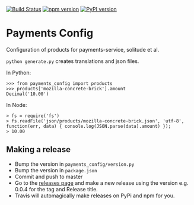 [![Build Status](https://travis-ci.org/mozilla/payments-config.svg?branch=0.0.4)](https://travis-ci.org/mozilla/payments-config)
[![npm version](https://badge.fury.io/js/mozilla-payments-config.svg)](http://badge.fury.io/js/mozilla-payments-config)
[![PyPI version](https://badge.fury.io/py/payments-config.svg)](http://badge.fury.io/py/payments-config)

# Payments Config

Configuration of products for payments-service, solitude et al.

`python generate.py` creates translations and json files.

In Python:

```
>>> from payments_config import products
>>> products['mozilla-concrete-brick'].amount
Decimal('10.00')
```

In Node:

```
> fs = require('fs')
> fs.readFile('json/products/mozilla-concrete-brick.json', 'utf-8', function(err, data) { console.log(JSON.parse(data).amount) });
> 10.00
```

## Making a release

* Bump the version in `payments_config/version.py`
* Bump the version in `package.json`
* Commit and push to master
* Go to the [releases page](https://github.com/mozilla/payments-config/releases)
  and make a new release using the version e.g. 0.0.4 for the tag and Release
  title.
* Travis will automagically make releases on PyPi and npm for you.
